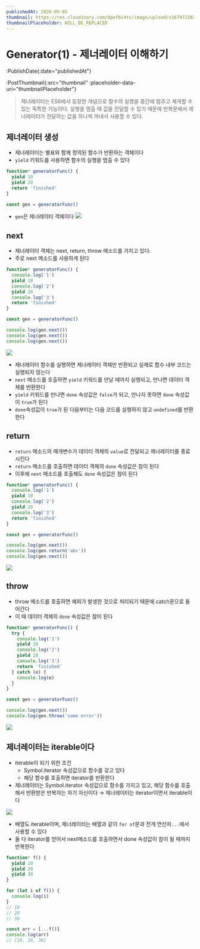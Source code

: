 ```yaml
---
publishedAt: 2020-05-05
thumbnail: https://res.cloudinary.com/dpefbi4ts/image/upload/v1679722820/thumb/008-thumb.png
thumbnailPlaceholder: WILL_BE_REPLACED
---
```


# Generator(1) - 제너레이터 이해하기

:PublishDate{:date="publishedAt"}

:PostThumbnail{:src="thumbnail" :placeholder-data-uri="thumbnailPlaceholder"}

> 제너레이터는 ES6에서 등장한 개념으로 함수의 실행을 중간에 멈추고 재개할 수 있는 독특한 기능이다. 실행을 멈출 때 값을 전달할 수 있기 때문에 반복문에서 제너레이터가 전달하는 값을 하나씩 꺼내서 사용할 수 있다.

## 제너레이터 생성

- 제너레이터는 별표와 함께 정의된 함수가 반환하는 객체이다
- `yield` 키워드를 사용하면 함수의 실행을 멈출 수 있다

```javascript
function* generatorFunc() {
  yield 10
  yield 20
  return 'finished'
}

const gen = generatorFunc()
```

- `gen`은 제너레이터 객체이다
  ![](/images/008-01.png)

## next

- 제너레이터 객체는 next, return, throw 메소드를 가지고 있다.
- 주로 next 메소드를 사용하게 된다

```javascript
function* generatorFunc() {
  console.log('1')
  yield 10
  console.log('2')
  yield 20
  console.log('3')
  return 'finished'
}

const gen = generatorFunc()

console.log(gen.next())
console.log(gen.next())
console.log(gen.next())
```

![](/images/008-02.png)

- 제너레이터 함수를 실행하면 제너레이터 객체만 반환되고 실제로 함수 내부 코드는 실행되지 않는다
- `next` 메소드를 호출하면 `yield` 키워드를 만날 때까지 실행되고, 만나면 데이터 객체를 반환한다
- `yield` 키워드를 만나면 `done` 속성값은 `false`가 되고, 만나지 못하면 `done` 속성값이 `true`가 된다
- `done`속성값이 `true`가 된 다음부터는 다음 코드를 실행하지 않고 `undefined`를 반환한다

## return

- `return` 메소드의 매개변수가 데이터 객체의 `value`로 전달되고 제너레이터를 종료시킨다
- `return` 메소드를 호출하면 데이터 객체의 `done` 속성값은 참이 된다
- 이후에 `next` 메소드를 호출해도 `done` 속성값은 참이 된다

```javascript
function* generatorFunc() {
  console.log('1')
  yield 10
  console.log('2')
  yield 20
  console.log('3')
  return 'finished'
}

const gen = generatorFunc()

console.log(gen.next())
console.log(gen.return('abc'))
console.log(gen.next())
```

![](/images/008-03.png)

## throw

- throw 메소드를 호출하면 예외가 발생한 것으로 처리되기 때문에 catch문으로 들어간다
- 이 때 데이터 객체의 `done` 속성값은 참이 된다

```javascript
function* generatorFunc() {
  try {
    console.log('1')
    yield 10
    console.log('2')
    yield 20
    console.log('3')
    return 'finished'
  } catch (e) {
    console.log(e)
  }
}

const gen = generatorFunc()

console.log(gen.next())
console.log(gen.throw('some error'))
```

![](/images/008-04.png)

## 제너레이터는 iterable이다

- iterable이 되기 위한 조건
  - Symbol.iterator 속성값으로 함수를 갖고 있다
  - 해당 함수를 호출하면 iterator를 반환한다
- 제너레이터는 Symbol.iterator 속성값으로 함수를 가지고 있고,
  해당 함수를 호출해서 반환받은 반복자는 자기 자신이다
  → 제너레이터는 iterator이면서 iterable이다

![](/images/008-05.png)

- 배열도 iterable이며, 제너레이터는 배열과 같이 `for of`문과 전개 연산자`...`에서 사용할 수 있다
- 둘 다 iterator를 얻어서 next메소드를 호출하면서 done 속성값이 참이 될 때까지 반복한다

```javascript
function* f() {
  yield 10
  yield 20
  yield 30
}

for (let i of f()) {
  console.log(i)
}
// 10
// 20
// 30

const arr = [...f()]
console.log(arr)
// [10, 20, 30]
```
